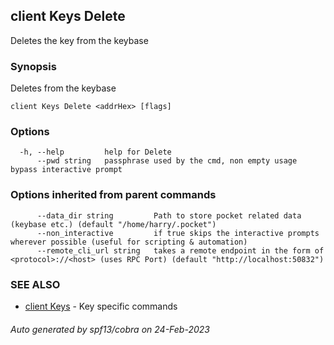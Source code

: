 ## client Keys Delete

Deletes the key from the keybase

### Synopsis

Deletes <addrHex> from the keybase

```
client Keys Delete <addrHex> [flags]
```

### Options

```
  -h, --help         help for Delete
      --pwd string   passphrase used by the cmd, non empty usage bypass interactive prompt
```

### Options inherited from parent commands

```
      --data_dir string         Path to store pocket related data (keybase etc.) (default "/home/harry/.pocket")
      --non_interactive         if true skips the interactive prompts wherever possible (useful for scripting & automation)
      --remote_cli_url string   takes a remote endpoint in the form of <protocol>://<host> (uses RPC Port) (default "http://localhost:50832")
```

### SEE ALSO

* [client Keys](client_Keys.md)	 - Key specific commands

###### Auto generated by spf13/cobra on 24-Feb-2023
